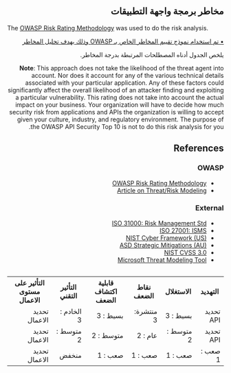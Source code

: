 <h2 dir='rtl' align='right'>مخاطر برمجة واجهة التطبيقات</h2>


The [OWASP Risk Rating Methodology][1] was used to do the risk analysis.
[<p dir='rtl' align='right'>▪️ تم استخدام نموذج تقييم المخاطر الخاص بـ OWASP وذلك بهدف تحليل المخاطر  </p>](0x03-introduction.md)

<p dir='rtl' align='right'>يلخص الجدول أدناه المصطلحات المرتبطة بدرجة المخاطر. 
 
<table dir='rtl' align="right">
  <tr>
    <th>التهديد </th>
    <th> الاستغلال </th>
    <th> نقاط الضعف </th>
    <th> قابلية اكتشاف الضعف </th>
    <th> التأثير التقني </th>
    <th> التأثير على مستوى الاعمال </th>
    <tr>
      <td> تحديد API  </td> 
       <td> بسيط : 3 </td> 
        <td> منتشرة: 3 </td> 
         <td> بسيط : 3 </td> 
         <td> الخادم : 3 </td> 
         <td> تحديد الاعمال </td>
        </tr> 
         <td> تحديد API </td> 
         <td> متوسط : 2 </td> 
         <td> عام : 2 </td> 
         <td> متوسط : 2 </td> 
         <td> متوسط : 2  </td> 
         <td> تحديد الاعمال </td> 
         </tr> 
         <td> صعب : 1 </td> 
         <td> صعب : 1 </td> 
         <td> صعب : 1 </td> 
         <td> صعب : 1 </td> 
         <td> منخفض </td> 
         <td> تحديد الاعمال </td> 
 

**Note**: This approach does not take the likelihood of the threat agent into
account. Nor does it account for any of the various technical details associated
with your particular application. Any of these factors could significantly
affect the overall likelihood of an attacker finding and exploiting a particular
vulnerability. This rating does not take into account the actual impact on your
business. Your organization will have to decide how much security risk from
applications and APIs the organization is willing to accept given your culture,
industry, and regulatory environment. The purpose of the OWASP API Security Top
10 is not to do this risk analysis for you.

## References

### OWASP

* [OWASP Risk Rating Methodology][1]
* [Article on Threat/Risk Modeling][2]

### External

* [ISO 31000: Risk Management Std][3]
* [ISO 27001: ISMS][4]
* [NIST Cyber Framework (US)][5]
* [ASD Strategic Mitigations (AU)][6]
* [NIST CVSS 3.0][7]
* [Microsoft Threat Modeling Tool][8]

[1]: https://www.owasp.org/index.php/OWASP_Risk_Rating_Methodology
[2]: https://www.owasp.org/index.php/Threat_Risk_Modeling
[3]: https://www.iso.org/iso-31000-risk-management.html
[4]: https://www.iso.org/isoiec-27001-information-security.html
[5]: https://www.nist.gov/cyberframework
[6]: https://www.asd.gov.au/infosec/mitigationstrategies.htm
[7]: https://nvd.nist.gov/vuln-metrics/cvss/v3-calculator
[8]: https://www.microsoft.com/en-us/download/details.aspx?id=49168
